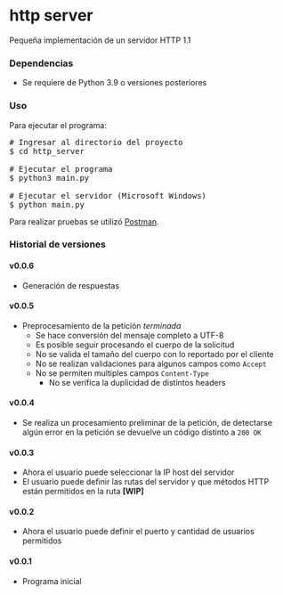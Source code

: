# http server

Pequeña implementación de un servidor HTTP 1.1


### Dependencias
- Se requiere de Python 3.9 o versiones posteriores


### Uso
Para ejecutar el programa:

<pre>
# Ingresar al directorio del proyecto 
$ cd http_server

# Ejecutar el programa
$ python3 main.py

# Ejecutar el servidor (Microsoft Windows)
$ python main.py
</pre>

Para realizar pruebas se utilizó [Postman](https://www.postman.com/).

### Historial de versiones

#### v0.0.6
- Generación de respuestas

#### v0.0.5
- Preprocesamiento de la petición _terminada_
  - Se hace conversión del mensaje completo a UTF-8
  - Es posible seguir procesando el cuerpo de la solicitud
  - No se valida el tamaño del cuerpo con lo reportado por el 
    cliente
  - No se realizan validaciones para algunos campos como `Accept`
  - No se permiten multiples campos `Content-Type`
    - No se verifica la duplicidad de distintos headers

#### v0.0.4
- Se realiza un procesamiento preliminar de la petición,
  de detectarse algún error en la petición se devuelve un código
  distinto a `200 OK`

#### v0.0.3
- Ahora el usuario puede seleccionar la IP host del servidor
- El usuario puede definir las rutas del servidor y que métodos
  HTTP están permitidos en la ruta **[WIP]**

#### v0.0.2
- Ahora el usuario puede definir el puerto y cantidad de usuarios
  permitidos

#### v0.0.1
- Programa inicial
